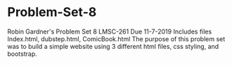 # Problem-Set-8
 Robin Gardner's Problem Set 8
LMSC-261
Due 11-7-2019
Includes files Index.html, dubstep.html, ComicBook.html
The purpose of this problem set was to build a simple website using 3 different html files, css styling, and bootstrap.